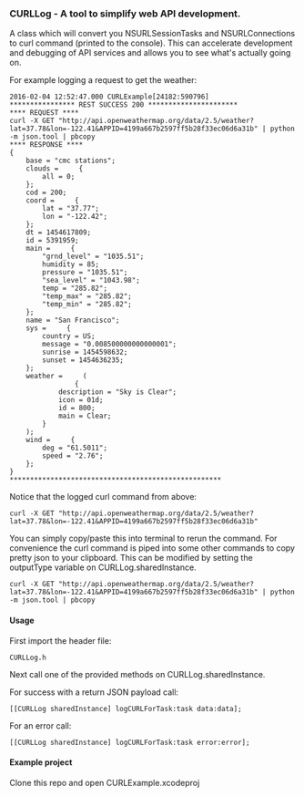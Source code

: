 ### CURLLog - A tool to simplify web API development.

A class which will convert you NSURLSessionTasks and NSURLConnections to curl command (printed to the console). This can accelerate development and debugging of API services and allows you to see what's actually going on. 

For example logging a request to get the weather:

```
2016-02-04 12:52:47.000 CURLExample[24182:590796] 
**************** REST SUCCESS 200 **********************
**** REQUEST ****
curl -X GET "http://api.openweathermap.org/data/2.5/weather?lat=37.78&lon=-122.41&APPID=4199a667b2597ff5b28f33ec06d6a31b" | python -m json.tool | pbcopy
**** RESPONSE ****
{
    base = "cmc stations";
    clouds =     {
        all = 0;
    };
    cod = 200;
    coord =     {
        lat = "37.77";
        lon = "-122.42";
    };
    dt = 1454617809;
    id = 5391959;
    main =     {
        "grnd_level" = "1035.51";
        humidity = 85;
        pressure = "1035.51";
        "sea_level" = "1043.98";
        temp = "285.82";
        "temp_max" = "285.82";
        "temp_min" = "285.82";
    };
    name = "San Francisco";
    sys =     {
        country = US;
        message = "0.008500000000000001";
        sunrise = 1454598632;
        sunset = 1454636235;
    };
    weather =     (
                {
            description = "Sky is Clear";
            icon = 01d;
            id = 800;
            main = Clear;
        }
    );
    wind =     {
        deg = "61.5011";
        speed = "2.76";
    };
}
****************************************************
```

Notice that the logged curl command from above:

```
curl -X GET "http://api.openweathermap.org/data/2.5/weather?lat=37.78&lon=-122.41&APPID=4199a667b2597ff5b28f33ec06d6a31b"
```

You can simply copy/paste this into terminal to rerun the command. For convenience the curl command is piped into some other commands to copy pretty json to your clipboard. This can be modified by setting the outputType variable on CURLLog.sharedInstance.

```
curl -X GET "http://api.openweathermap.org/data/2.5/weather?lat=37.78&lon=-122.41&APPID=4199a667b2597ff5b28f33ec06d6a31b" | python -m json.tool | pbcopy
```

#### Usage

First import the header file:

```
CURLLog.h
```

Next call one of the provided methods on CURLLog.sharedInstance. 

For success with a return JSON payload call:

```
[[CURLLog sharedInstance] logCURLForTask:task data:data];
```

For an error call:

```
[[CURLLog sharedInstance] logCURLForTask:task error:error];
```

#### Example project

Clone this repo and open CURLExample.xcodeproj



